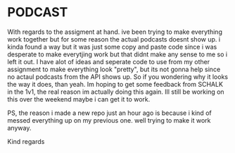# PODCAST
 
 With regards to the assigment at hand. ive been trying to make everything work together but for some reason the actual podcasts doesnt show up. i kinda found a way but it was just some copy and paste code since i was desperate to make everytjing work but that didnt make any sense to me so i left it out. I have alot of ideas and seperate code to use from my other assignment to make everything look "pretty", but its not gonna help since no actaul podcasts from the API shows up. So if you wondering why it looks the way it does, than yeah. Im hoping to get some feedback from SCHALK in the 1v1, the real reason im actually doing this again. Ill still be working on this over the weekend maybe i can get it to work.

 PS, the reason i made a new repo just an hour ago is because i kind of messed everything up on my previous one. well trying to make it work anyway. 

 Kind regards
